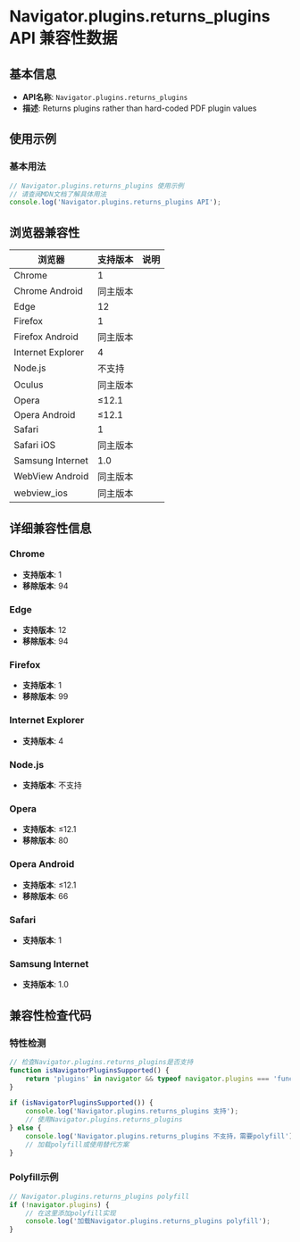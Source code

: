 # Navigator.plugins.returns_plugins API 兼容性数据

## 基本信息

- **API名称**: `Navigator.plugins.returns_plugins`
- **描述**: Returns plugins rather than hard-coded PDF plugin values

## 使用示例

### 基本用法

```javascript
// Navigator.plugins.returns_plugins 使用示例
// 请查阅MDN文档了解具体用法
console.log('Navigator.plugins.returns_plugins API');
```

## 浏览器兼容性

| 浏览器 | 支持版本 | 说明 |
|--------|----------|------|
| Chrome | 1 |  |
| Chrome Android | 同主版本 |  |
| Edge | 12 |  |
| Firefox | 1 |  |
| Firefox Android | 同主版本 |  |
| Internet Explorer | 4 |  |
| Node.js | 不支持 |  |
| Oculus | 同主版本 |  |
| Opera | ≤12.1 |  |
| Opera Android | ≤12.1 |  |
| Safari | 1 |  |
| Safari iOS | 同主版本 |  |
| Samsung Internet | 1.0 |  |
| WebView Android | 同主版本 |  |
| webview_ios | 同主版本 |  |

## 详细兼容性信息

### Chrome

- **支持版本**: 1
- **移除版本**: 94

### Edge

- **支持版本**: 12
- **移除版本**: 94

### Firefox

- **支持版本**: 1
- **移除版本**: 99

### Internet Explorer

- **支持版本**: 4

### Node.js

- **支持版本**: 不支持

### Opera

- **支持版本**: ≤12.1
- **移除版本**: 80

### Opera Android

- **支持版本**: ≤12.1
- **移除版本**: 66

### Safari

- **支持版本**: 1

### Samsung Internet

- **支持版本**: 1.0

## 兼容性检查代码

### 特性检测

```javascript
// 检查Navigator.plugins.returns_plugins是否支持
function isNavigatorPluginsSupported() {
    return 'plugins' in navigator && typeof navigator.plugins === 'function';
}

if (isNavigatorPluginsSupported()) {
    console.log('Navigator.plugins.returns_plugins 支持');
    // 使用Navigator.plugins.returns_plugins
} else {
    console.log('Navigator.plugins.returns_plugins 不支持，需要polyfill');
    // 加载polyfill或使用替代方案
}
```

### Polyfill示例

```javascript
// Navigator.plugins.returns_plugins polyfill
if (!navigator.plugins) {
    // 在这里添加polyfill实现
    console.log('加载Navigator.plugins.returns_plugins polyfill');
}
```

